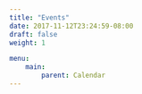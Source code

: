 ```yaml
---
title: "Events"
date: 2017-11-12T23:24:59-08:00
draft: false
weight: 1

menu:
    main:
        parent: Calendar
---
```


